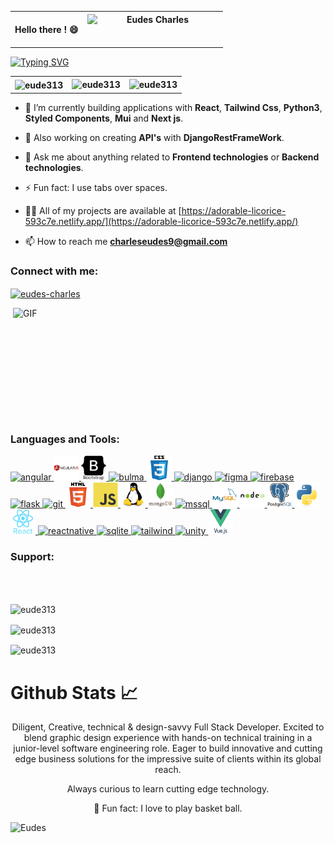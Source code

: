 <table>
<tr>
<th> <strong> Hello there ! 😄</strong></th>
<th><a href="https://www.buymeacoffee.com/Eudes Charles"> <img align="left" src="https://cdn.buymeacoffee.com/buttons/v2/default-yellow.png" height="50" width="210" alt="Eudes Charles" /></a></th>
</tr>
</table>

<a href="https://git.io/typing-svg"><img src="https://readme-typing-svg.demolab.com?font=Fira+Code&weight=600&size=26&pause=1000&color=833BD4&background=000000F8&center=true&random=false&width=1000&height=100&lines=Hello+there+!+%F0%9F%98%84;Hi+%F0%9F%91%8B%2C+I'm+Eudes+Charles;A+passionate+full+stack+developer+%F0%9F%91%A8%E2%80%8D%F0%9F%92%BB+from+254-Kenya" alt="Typing SVG" /></a>

<table>
  <tr>
	<th><img align="center" src="https://forthebadge.com/images/badges/made-with-javascript.svg" alt="eude313" /></th>
    <th> <img src="https://komarev.com/ghpvc/?username=eude313&label=Profile%20views&color=0e75b6&style=flat" alt="eude313" /></th>
    <th>
    <img src=" https://forthebadge.com/images/featured/featured-built-with-love.svg" alt="eude313" />
    </th>
  </tr>
</table>

- 🌱 I’m currently building applications with **React**, **Tailwind Css**, **Python3**, **Styled Components**, **Mui** and **Next js**.

- 🔭 Also working on creating **API's** with **DjangoRestFrameWork**.

- 💬 Ask me about anything related to **Frontend technologies** or **Backend technologies**.

- ⚡ Fun fact: I use tabs over spaces.

- 👨‍💻 All of my projects are available at [https://adorable-licorice-593c7e.netlify.app/](https://adorable-licorice-593c7e.netlify.app/)

- 📫 How to reach me **charleseudes9@gmail.com**

<h3 align="left">Connect with me:</h3>
<p align="left">
<a href="https://linkedin.com/in/eudes-charles" target="blank"><img align="center" src="https://raw.githubusercontent.com/rahuldkjain/github-profile-readme-generator/master/src/images/icons/Social/linked-in-alt.svg" alt="eudes-charles" height="30" width="40" /></a>
</p>

<img align="right" alt="GIF" src="https://media.giphy.com/media/xT9IgzoKnwFNmISR8I/giphy.gif" width="500" height="200" />

<h3 align="left">Languages and Tools:</h3>
<p align="left"> <a href="https://angular.io" target="_blank" rel="noreferrer"> <img src="https://angular.io/assets/images/logos/angular/angular.svg" alt="angular" width="40" height="40"/> </a> <a href="https://angular.io" target="_blank" rel="noreferrer"> <img src="https://raw.githubusercontent.com/devicons/devicon/master/icons/angularjs/angularjs-original-wordmark.svg" alt="angularjs" width="40" height="40"/> </a> <a href="https://getbootstrap.com" target="_blank" rel="noreferrer"> <img src="https://raw.githubusercontent.com/devicons/devicon/master/icons/bootstrap/bootstrap-plain-wordmark.svg" alt="bootstrap" width="40" height="40"/> </a> <a href="https://bulma.io/" target="_blank" rel="noreferrer"> <img src="https://raw.githubusercontent.com/gilbarbara/logos/804dc257b59e144eaca5bc6ffd16949752c6f789/logos/bulma.svg" alt="bulma" width="40" height="40"/> </a> <a href="https://www.w3schools.com/css/" target="_blank" rel="noreferrer"> <img src="https://raw.githubusercontent.com/devicons/devicon/master/icons/css3/css3-original-wordmark.svg" alt="css3" width="40" height="40"/> </a> <a href="https://www.djangoproject.com/" target="_blank" rel="noreferrer"> <img src="https://cdn.worldvectorlogo.com/logos/django.svg" alt="django" width="40" height="40"/> </a> <a href="https://www.figma.com/" target="_blank" rel="noreferrer"> <img src="https://www.vectorlogo.zone/logos/figma/figma-icon.svg" alt="figma" width="40" height="40"/> </a> <a href="https://firebase.google.com/" target="_blank" rel="noreferrer"> <img src="https://www.vectorlogo.zone/logos/firebase/firebase-icon.svg" alt="firebase" width="40" height="40"/> </a> <a href="https://flask.palletsprojects.com/" target="_blank" rel="noreferrer"> <img src="https://www.vectorlogo.zone/logos/pocoo_flask/pocoo_flask-icon.svg" alt="flask" width="40" height="40"/> </a> <a href="https://git-scm.com/" target="_blank" rel="noreferrer"> <img src="https://www.vectorlogo.zone/logos/git-scm/git-scm-icon.svg" alt="git" width="40" height="40"/> </a> <a href="https://www.w3.org/html/" target="_blank" rel="noreferrer"> <img src="https://raw.githubusercontent.com/devicons/devicon/master/icons/html5/html5-original-wordmark.svg" alt="html5" width="40" height="40"/> </a> <a href="https://developer.mozilla.org/en-US/docs/Web/JavaScript" target="_blank" rel="noreferrer"> <img src="https://raw.githubusercontent.com/devicons/devicon/master/icons/javascript/javascript-original.svg" alt="javascript" width="40" height="40"/> </a> <a href="https://www.linux.org/" target="_blank" rel="noreferrer"> <img src="https://raw.githubusercontent.com/devicons/devicon/master/icons/linux/linux-original.svg" alt="linux" width="40" height="40"/> </a> <a href="https://www.mongodb.com/" target="_blank" rel="noreferrer"> <img src="https://raw.githubusercontent.com/devicons/devicon/master/icons/mongodb/mongodb-original-wordmark.svg" alt="mongodb" width="40" height="40"/> </a> <a href="https://www.microsoft.com/en-us/sql-server" target="_blank" rel="noreferrer"> <img src="https://www.svgrepo.com/show/303229/microsoft-sql-server-logo.svg" alt="mssql" width="40" height="40"/> </a> <a href="https://www.mysql.com/" target="_blank" rel="noreferrer"> <img src="https://raw.githubusercontent.com/devicons/devicon/master/icons/mysql/mysql-original-wordmark.svg" alt="mysql" width="40" height="40"/> </a> <a href="https://nodejs.org" target="_blank" rel="noreferrer"> <img src="https://raw.githubusercontent.com/devicons/devicon/master/icons/nodejs/nodejs-original-wordmark.svg" alt="nodejs" width="40" height="40"/> </a> <a href="https://www.postgresql.org" target="_blank" rel="noreferrer"> <img src="https://raw.githubusercontent.com/devicons/devicon/master/icons/postgresql/postgresql-original-wordmark.svg" alt="postgresql" width="40" height="40"/> </a> <a href="https://www.python.org" target="_blank" rel="noreferrer"> <img src="https://raw.githubusercontent.com/devicons/devicon/master/icons/python/python-original.svg" alt="python" width="40" height="40"/> </a> <a href="https://reactjs.org/" target="_blank" rel="noreferrer"> <img src="https://raw.githubusercontent.com/devicons/devicon/master/icons/react/react-original-wordmark.svg" alt="react" width="40" height="40"/> </a> <a href="https://reactnative.dev/" target="_blank" rel="noreferrer"> <img src="https://reactnative.dev/img/header_logo.svg" alt="reactnative" width="40" height="40"/> </a> <a href="https://www.sqlite.org/" target="_blank" rel="noreferrer"> <img src="https://www.vectorlogo.zone/logos/sqlite/sqlite-icon.svg" alt="sqlite" width="40" height="40"/> </a> <a href="https://tailwindcss.com/" target="_blank" rel="noreferrer"> <img src="https://www.vectorlogo.zone/logos/tailwindcss/tailwindcss-icon.svg" alt="tailwind" width="40" height="40"/> </a> <a href="https://unity.com/" target="_blank" rel="noreferrer"> <img src="https://www.vectorlogo.zone/logos/unity3d/unity3d-icon.svg" alt="unity" width="40" height="40"/> </a> <a href="https://vuejs.org/" target="_blank" rel="noreferrer"> <img src="https://raw.githubusercontent.com/devicons/devicon/master/icons/vuejs/vuejs-original-wordmark.svg" alt="vuejs" width="40" height="40"/> </a> </p>

<h3 align="left">Support:</h3>
<br><br>

<p><img align="center" src="https://github-readme-stats.vercel.app/api/top-langs?username=eude313&show_icons=true&locale=en&layout=compact" alt="eude313" /></p>

<p><img align="center" src="https://forthebadge.com/images/badges/made-with-markdown.svg" alt="eude313" /></p>

<p><img align="center" src="https://forthebadge.com/images/badges/made-with-reason.svg" alt="eude313" /></p>

# Github Stats 📈

<p align="center">Diligent, Creative, technical & design-savvy Full Stack Developer. Excited to blend graphic design experience with hands-on technical training in a junior-level software engineering role. Eager to build innovative and cutting edge business solutions for the impressive suite of clients within its global reach.</p>

<p align="center">Always curious to learn cutting edge technology.</p>

<p align="center"> 🏉 Fun fact: I love to play basket ball. </p>

<img height="180em" src="https://github-readme-stats.vercel.app/api/top-langs/?username=eude313&show_icons=true&hide_border=true&theme=midnight-purple&layout=compact" alt="Eudes" />
